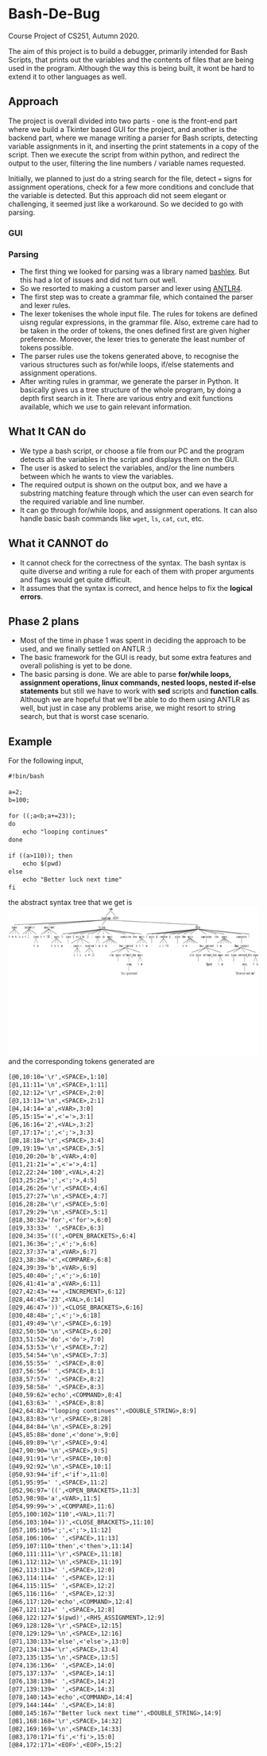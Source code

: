# Bash-De-Bug
Course Project of CS251, Autumn 2020.

The aim of this project is to build a debugger, primarily intended for Bash Scripts, that prints out the variables and the contents of files that are being used in the program. Although the way this is being built, it wont be hard to extend it to other languages as well.

## Approach
The project is overall divided into two parts - one is the front-end part where we build a Tkinter based GUI for the project, and another is the backend part, where we manage writing a parser for Bash scripts, detecting variable assignments in it, and inserting the print statements in a copy of the script. Then we execute the script from within python, and redirect the output to the user, filtering the line numbers / variable names requested.

Initially, we planned to just do a string search for the file, detect `=` signs for assignment operations, check for a few more conditions and conclude that the variable is detected. But this approach did not seem elegant or challenging, it seemed just like a workaround. So we decided to go with parsing.

### GUI


### Parsing
* The first thing we looked for parsing was a library named [bashlex](https://github.com/idank/bashlex). But this had a lot of issues and did not turn out well.
* So we resorted to making a custom parser and lexer using [ANTLR4](https://github.com/antlr/antlr4).
* The first step was to create a grammar file, which contained the parser and lexer rules.
* The lexer tokenises the whole input file. The rules for tokens are defined uisng regular expressions, in the grammar file. Also, extreme care had to be taken in the order of tokens, the ones defined first are given higher preference. Moreover, the lexer tries to generate the least number of tokens possible.
* The parser rules use the tokens generated above, to recognise the various structures such as for/while loops, if/else statements and assignment operations.
* After writing rules in grammar, we generate the parser in Python. It basically gives us a tree structure of the whole program, by doing a depth first search in it. There are various entry and exit functions available, which we use to gain relevant information.

## What It CAN do
* We type a bash script, or choose a file from our PC and the program detects all the variables in the script and displays them on the GUI.
* The user is asked to select the variables, and/or the line numbers between which he wants to view the variables.
* The required output is shown on the output box, and we have a substring matching feature through which the user can even search for the required variable and line number.
* It can go through for/while loops, and assignment operations. It can also handle basic bash commands like `wget`, `ls`, `cat`, `cut`, etc. 

## What it CANNOT do
* It cannot check for the correctness of the syntax. The bash syntax is quite diverse and writing a rule for each of them with proper arguments and flags would get quite difficult.
* It assumes that the syntax is correct, and hence helps to fix the **logical errors**.

## Phase 2 plans
* Most of the time in phase 1 was spent in deciding the approach to be used, and we finally settled on ANTLR :)
* The basic framework for the GUI is ready, but some extra features and overall polishing is yet to be done.
* The basic parsing is done. We are able to parse **for/while loops, assignment operations, linux commands, nested loops, nested if-else statements** but still we have to work with **sed** scripts and **function calls**. Although we are hopeful that we'll be able to do them using ANTLR as well, but just in case any problems arise, we might resort to string search, but that is worst case scenario.

## Example
For the following input,

    #!bin/bash

    a=2;
    b=100;

    for ((;a<b;a+=23));
    do
        echo "looping continues"
    done

    if ((a>110)); then
        echo $(pwd)
    else
        echo "Better luck next time"
    fi

the abstract syntax tree that we get is <br> <img src="testcases/test4.png" height=300 width=1000> <br>
and the corresponding tokens generated are <br>

    [@0,10:10='\r',<SPACE>,1:10]
    [@1,11:11='\n',<SPACE>,1:11]
    [@2,12:12='\r',<SPACE>,2:0]
    [@3,13:13='\n',<SPACE>,2:1]
    [@4,14:14='a',<VAR>,3:0]
    [@5,15:15='=',<'='>,3:1]
    [@6,16:16='2',<VAL>,3:2]
    [@7,17:17=';',<';'>,3:3]
    [@8,18:18='\r',<SPACE>,3:4]
    [@9,19:19='\n',<SPACE>,3:5]
    [@10,20:20='b',<VAR>,4:0]
    [@11,21:21='=',<'='>,4:1]
    [@12,22:24='100',<VAL>,4:2]
    [@13,25:25=';',<';'>,4:5]
    [@14,26:26='\r',<SPACE>,4:6]
    [@15,27:27='\n',<SPACE>,4:7]
    [@16,28:28='\r',<SPACE>,5:0]
    [@17,29:29='\n',<SPACE>,5:1]
    [@18,30:32='for',<'for'>,6:0]
    [@19,33:33=' ',<SPACE>,6:3]
    [@20,34:35='((',<OPEN_BRACKETS>,6:4]
    [@21,36:36=';',<';'>,6:6]
    [@22,37:37='a',<VAR>,6:7]
    [@23,38:38='<',<COMPARE>,6:8]
    [@24,39:39='b',<VAR>,6:9]
    [@25,40:40=';',<';'>,6:10]
    [@26,41:41='a',<VAR>,6:11]
    [@27,42:43='+=',<INCREMENT>,6:12]
    [@28,44:45='23',<VAL>,6:14]
    [@29,46:47='))',<CLOSE_BRACKETS>,6:16]
    [@30,48:48=';',<';'>,6:18]
    [@31,49:49='\r',<SPACE>,6:19]
    [@32,50:50='\n',<SPACE>,6:20]
    [@33,51:52='do',<'do'>,7:0]
    [@34,53:53='\r',<SPACE>,7:2]
    [@35,54:54='\n',<SPACE>,7:3]
    [@36,55:55=' ',<SPACE>,8:0]
    [@37,56:56=' ',<SPACE>,8:1]
    [@38,57:57=' ',<SPACE>,8:2]
    [@39,58:58=' ',<SPACE>,8:3]
    [@40,59:62='echo',<COMMAND>,8:4]
    [@41,63:63=' ',<SPACE>,8:8]
    [@42,64:82='"looping continues"',<DOUBLE_STRING>,8:9]
    [@43,83:83='\r',<SPACE>,8:28]
    [@44,84:84='\n',<SPACE>,8:29]
    [@45,85:88='done',<'done'>,9:0]
    [@46,89:89='\r',<SPACE>,9:4]
    [@47,90:90='\n',<SPACE>,9:5]
    [@48,91:91='\r',<SPACE>,10:0]
    [@49,92:92='\n',<SPACE>,10:1]
    [@50,93:94='if',<'if'>,11:0]
    [@51,95:95=' ',<SPACE>,11:2]
    [@52,96:97='((',<OPEN_BRACKETS>,11:3]
    [@53,98:98='a',<VAR>,11:5]
    [@54,99:99='>',<COMPARE>,11:6]
    [@55,100:102='110',<VAL>,11:7]
    [@56,103:104='))',<CLOSE_BRACKETS>,11:10]
    [@57,105:105=';',<';'>,11:12]
    [@58,106:106=' ',<SPACE>,11:13]
    [@59,107:110='then',<'then'>,11:14]
    [@60,111:111='\r',<SPACE>,11:18]
    [@61,112:112='\n',<SPACE>,11:19]
    [@62,113:113=' ',<SPACE>,12:0]
    [@63,114:114=' ',<SPACE>,12:1]
    [@64,115:115=' ',<SPACE>,12:2]
    [@65,116:116=' ',<SPACE>,12:3]
    [@66,117:120='echo',<COMMAND>,12:4]
    [@67,121:121=' ',<SPACE>,12:8]
    [@68,122:127='$(pwd)',<RHS_ASSIGNMENT>,12:9]
    [@69,128:128='\r',<SPACE>,12:15]
    [@70,129:129='\n',<SPACE>,12:16]
    [@71,130:133='else',<'else'>,13:0]
    [@72,134:134='\r',<SPACE>,13:4]
    [@73,135:135='\n',<SPACE>,13:5]
    [@74,136:136=' ',<SPACE>,14:0]
    [@75,137:137=' ',<SPACE>,14:1]
    [@76,138:138=' ',<SPACE>,14:2]
    [@77,139:139=' ',<SPACE>,14:3]
    [@78,140:143='echo',<COMMAND>,14:4]
    [@79,144:144=' ',<SPACE>,14:8]
    [@80,145:167='"Better luck next time"',<DOUBLE_STRING>,14:9]
    [@81,168:168='\r',<SPACE>,14:32]
    [@82,169:169='\n',<SPACE>,14:33]
    [@83,170:171='fi',<'fi'>,15:0]
    [@84,172:171='<EOF>',<EOF>,15:2]

